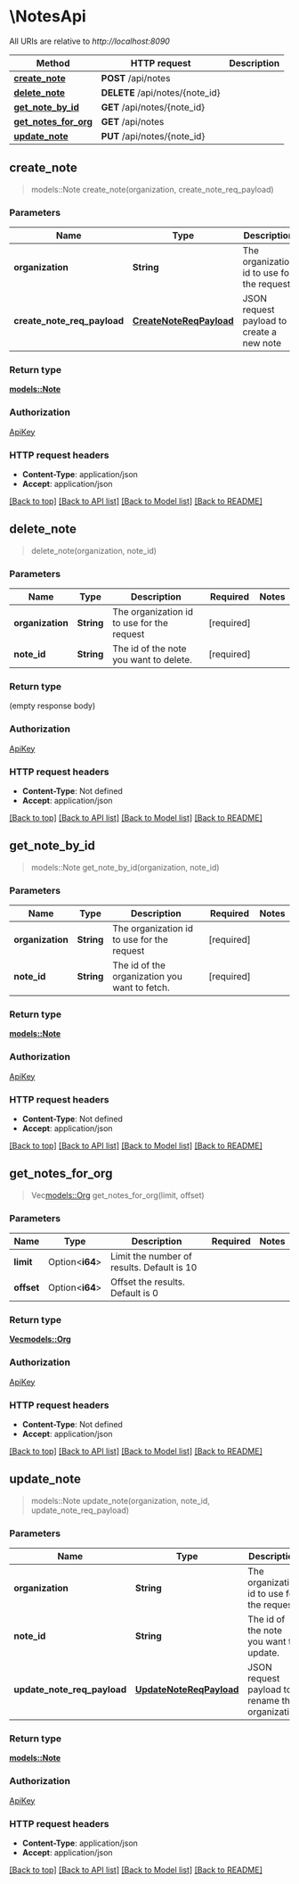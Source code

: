 # \NotesApi

All URIs are relative to *http://localhost:8090*

Method | HTTP request | Description
------------- | ------------- | -------------
[**create_note**](NotesApi.md#create_note) | **POST** /api/notes | 
[**delete_note**](NotesApi.md#delete_note) | **DELETE** /api/notes/{note_id} | 
[**get_note_by_id**](NotesApi.md#get_note_by_id) | **GET** /api/notes/{note_id} | 
[**get_notes_for_org**](NotesApi.md#get_notes_for_org) | **GET** /api/notes | 
[**update_note**](NotesApi.md#update_note) | **PUT** /api/notes/{note_id} | 



## create_note

> models::Note create_note(organization, create_note_req_payload)


### Parameters


Name | Type | Description  | Required | Notes
------------- | ------------- | ------------- | ------------- | -------------
**organization** | **String** | The organization id to use for the request | [required] |
**create_note_req_payload** | [**CreateNoteReqPayload**](CreateNoteReqPayload.md) | JSON request payload to create a new note | [required] |

### Return type

[**models::Note**](Note.md)

### Authorization

[ApiKey](../README.md#ApiKey)

### HTTP request headers

- **Content-Type**: application/json
- **Accept**: application/json

[[Back to top]](#) [[Back to API list]](../README.md#documentation-for-api-endpoints) [[Back to Model list]](../README.md#documentation-for-models) [[Back to README]](../README.md)


## delete_note

> delete_note(organization, note_id)


### Parameters


Name | Type | Description  | Required | Notes
------------- | ------------- | ------------- | ------------- | -------------
**organization** | **String** | The organization id to use for the request | [required] |
**note_id** | **String** | The id of the note you want to delete. | [required] |

### Return type

 (empty response body)

### Authorization

[ApiKey](../README.md#ApiKey)

### HTTP request headers

- **Content-Type**: Not defined
- **Accept**: application/json

[[Back to top]](#) [[Back to API list]](../README.md#documentation-for-api-endpoints) [[Back to Model list]](../README.md#documentation-for-models) [[Back to README]](../README.md)


## get_note_by_id

> models::Note get_note_by_id(organization, note_id)


### Parameters


Name | Type | Description  | Required | Notes
------------- | ------------- | ------------- | ------------- | -------------
**organization** | **String** | The organization id to use for the request | [required] |
**note_id** | **String** | The id of the organization you want to fetch. | [required] |

### Return type

[**models::Note**](Note.md)

### Authorization

[ApiKey](../README.md#ApiKey)

### HTTP request headers

- **Content-Type**: Not defined
- **Accept**: application/json

[[Back to top]](#) [[Back to API list]](../README.md#documentation-for-api-endpoints) [[Back to Model list]](../README.md#documentation-for-models) [[Back to README]](../README.md)


## get_notes_for_org

> Vec<models::Org> get_notes_for_org(limit, offset)


### Parameters


Name | Type | Description  | Required | Notes
------------- | ------------- | ------------- | ------------- | -------------
**limit** | Option<**i64**> | Limit the number of results. Default is 10 |  |
**offset** | Option<**i64**> | Offset the results. Default is 0 |  |

### Return type

[**Vec<models::Org>**](Org.md)

### Authorization

[ApiKey](../README.md#ApiKey)

### HTTP request headers

- **Content-Type**: Not defined
- **Accept**: application/json

[[Back to top]](#) [[Back to API list]](../README.md#documentation-for-api-endpoints) [[Back to Model list]](../README.md#documentation-for-models) [[Back to README]](../README.md)


## update_note

> models::Note update_note(organization, note_id, update_note_req_payload)


### Parameters


Name | Type | Description  | Required | Notes
------------- | ------------- | ------------- | ------------- | -------------
**organization** | **String** | The organization id to use for the request | [required] |
**note_id** | **String** | The id of the note you want to update. | [required] |
**update_note_req_payload** | [**UpdateNoteReqPayload**](UpdateNoteReqPayload.md) | JSON request payload to rename the organization | [required] |

### Return type

[**models::Note**](Note.md)

### Authorization

[ApiKey](../README.md#ApiKey)

### HTTP request headers

- **Content-Type**: application/json
- **Accept**: application/json

[[Back to top]](#) [[Back to API list]](../README.md#documentation-for-api-endpoints) [[Back to Model list]](../README.md#documentation-for-models) [[Back to README]](../README.md)

